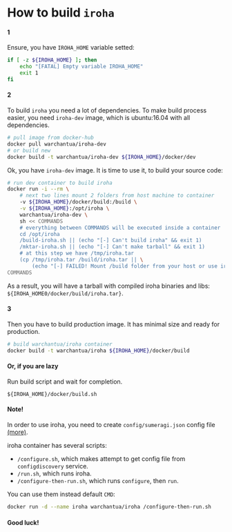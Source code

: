 # How to build `iroha`

#### 1
Ensure, you have `IROHA_HOME` variable setted:
```bash
if [ -z ${IROHA_HOME} ]; then
    echo "[FATAL] Empty variable IROHA_HOME"
    exit 1
fi
```

#### 2
To build `iroha` you need a lot of dependencies. To make build process easier, you need `iroha-dev` image, which is ubuntu:16.04 with all dependencies.

```bash
# pull image from docker-hub
docker pull warchantua/iroha-dev
# or build new 
docker build -t warchantua/iroha-dev ${IROHA_HOME}/docker/dev 
```

Ok, you have `iroha-dev` image. It is time to use it, to build your source code:

```bash
# run dev container to build iroha
docker run -i --rm \
    # next two lines mount 2 folders from host machine to container
    -v ${IROHA_HOME}/docker/build:/build \
    -v ${IROHA_HOME}:/opt/iroha \
    warchantua/iroha-dev \
    sh << COMMANDS
    # everything between COMMANDS will be executed inside a container
    cd /opt/iroha
    /build-iroha.sh || (echo "[-] Can't build iroha" && exit 1)
    /mktar-iroha.sh || (echo "[-] Can't make tarball" && exit 1)
    # at this step we have /tmp/iroha.tar 
    (cp /tmp/iroha.tar /build/iroha.tar || \
        (echo "[-] FAILED! Mount /build folder from your host or use iroha/docker/build.sh script!" && exit 1))
COMMANDS
```

As a result, you will have a tarball with compiled iroha binaries and libs: `${IROHA_HOME0/docker/build/iroha.tar}`.

#### 3
Then you have to build production image. It has minimal size and ready for production.

```bash
# build warchantua/iroha container
docker build -t warchantua/iroha ${IROHA_HOME}/docker/build
```

#### Or, if you are lazy

Run build script and wait for completion. 
```
${IROHA_HOME}/docker/build.sh
``` 

#### Note!
In order to use iroha, you need to create `config/sumeragi.json` config file [(more)](./config-discovery/README.md).

iroha container has several scripts:
 - `/configure.sh`, which makes attempt to get config file from `configdiscovery` service.
 - `/run.sh`, which runs iroha.
 - `/configure-then-run.sh`, which runs `configure`, then `run`. 

 You can use them instead default `CMD`:
 
```bash
docker run -d --name iroha warchantua/iroha /configure-then-run.sh
```

#### Good luck!
